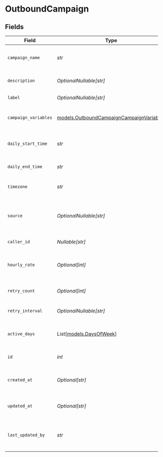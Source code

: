 # OutboundCampaign


## Fields

| Field                                                                                      | Type                                                                                       | Required                                                                                   | Description                                                                                | Example                                                                                    |
| ------------------------------------------------------------------------------------------ | ------------------------------------------------------------------------------------------ | ------------------------------------------------------------------------------------------ | ------------------------------------------------------------------------------------------ | ------------------------------------------------------------------------------------------ |
| `campaign_name`                                                                            | *str*                                                                                      | :heavy_check_mark:                                                                         | Human readable name of campaign                                                            | Outbound Campaign 1                                                                        |
| `description`                                                                              | *OptionalNullable[str]*                                                                    | :heavy_minus_sign:                                                                         | Description of campaign                                                                    | This is a test campaign                                                                    |
| `label`                                                                                    | *OptionalNullable[str]*                                                                    | :heavy_minus_sign:                                                                         | Label for campaign                                                                         | test                                                                                       |
| `campaign_variables`                                                                       | [models.OutboundCampaignCampaignVariables](../models/outboundcampaigncampaignvariables.md) | :heavy_check_mark:                                                                         | Variables for campaign                                                                     | {<br/>"key": "value",<br/>"key2": "value2"<br/>}                                           |
| `daily_start_time`                                                                         | *str*                                                                                      | :heavy_check_mark:                                                                         | Start time of campaign each day                                                            | 09:00:00                                                                                   |
| `daily_end_time`                                                                           | *str*                                                                                      | :heavy_check_mark:                                                                         | End time of campaign each day                                                              | 17:00:00                                                                                   |
| `timezone`                                                                                 | *str*                                                                                      | :heavy_check_mark:                                                                         | Timezone of campaign                                                                       | America/New_York                                                                           |
| `source`                                                                                   | *OptionalNullable[str]*                                                                    | :heavy_minus_sign:                                                                         | Source phone number, email, or SMS number                                                  | +19032900844                                                                               |
| `caller_id`                                                                                | *Nullable[str]*                                                                            | :heavy_check_mark:                                                                         | Caller ID for call                                                                         | 19995551234                                                                                |
| `hourly_rate`                                                                              | *Optional[int]*                                                                            | :heavy_minus_sign:                                                                         | Target number of outreach calls per hour                                                   | 25                                                                                         |
| `retry_count`                                                                              | *Optional[int]*                                                                            | :heavy_minus_sign:                                                                         | Number of retries per target                                                               | 1                                                                                          |
| `retry_interval`                                                                           | *OptionalNullable[str]*                                                                    | :heavy_minus_sign:                                                                         | How long to wait before retrying                                                           | 30m                                                                                        |
| `active_days`                                                                              | List[[models.DaysOfWeek](../models/daysofweek.md)]                                         | :heavy_check_mark:                                                                         | Days of the week when campaign is active                                                   | ["mon", "tue", "wed", "thu", "fri"]                                                        |
| `id`                                                                                       | *int*                                                                                      | :heavy_check_mark:                                                                         | Unique ID for campaign                                                                     | 1                                                                                          |
| `created_at`                                                                               | *Optional[str]*                                                                            | :heavy_minus_sign:                                                                         | Timestamp of campaign creation                                                             | 2025-04-09T00:00:00Z                                                                       |
| `updated_at`                                                                               | *Optional[str]*                                                                            | :heavy_minus_sign:                                                                         | Timestamp of campaign update                                                               | 2025-04-09T00:00:00Z                                                                       |
| `last_updated_by`                                                                          | *str*                                                                                      | :heavy_check_mark:                                                                         | Email of user who last updated campaign                                                    | user@email.com                                                                             |